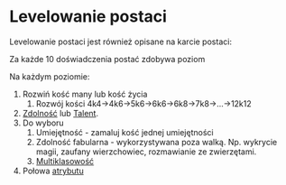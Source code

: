 # Levelowanie postaci

Levelowanie postaci jest również opisane na karcie postaci:

Za każde 10 doświadczenia postać zdobywa poziom

Na każdym poziomie:
1. Rozwiń kość many lub kość życia
   1. Rozwój kości 4k4->4k6->5k6->6k6->6k8->7k8->...->12k12
2. [Zdolność](#file-zdolnosc-md) lub [Talent](#file-talent-md).
3. Do wyboru
   1. Umiejętność - zamaluj kość jednej umiejętności
   2. Zdolność fabularna - wykorzystywana poza walką. Np. wykrycie magii, zaufany wierzchowiec, rozmawianie ze zwierzętami.
   3. [Multiklasowość](#file-multiklasowosc-md)
4. Połowa [atrybutu](#file-atrybuty-id)
